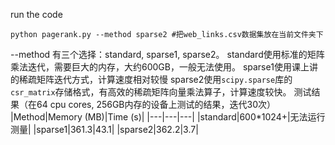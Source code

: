 run the code
```shell
python pagerank.py --method sparse2 #把web_links.csv数据集放在当前文件夹下
```
--method 有三个选择：standard, sparse1, sparse2。
standard使用标准的矩阵乘法迭代，需要巨大的内存，大约600GB，一般无法使用。
sparse1使用课上讲的稀疏矩阵迭代方式，计算速度相对较慢
sparse2使用`scipy.sparse`库的`csr_matrix`存储格式，有高效的稀疏矩阵向量乘法算子，计算速度较快。
测试结果（在64 cpu cores, 256GB内存的设备上测试的结果，迭代30次）
|Method|Memory (MB)|Time (s)|
|---|---|---|
|standard|600*1024+|无法运行测量|
|sparse1|361.3|43.1|
|sparse2|362.2|3.7|

